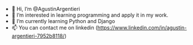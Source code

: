 - 👋 Hi, I’m @AgustinArgentieri
- 👀 I’m interested in learning programming and apply it in my work.
- 🌱 I’m currently learning Python and Django
- 📫 You can contact me on linkedin (https://www.linkedin.com/in/agustin-argentieri-7952b8118/)

<!---
AgustinArgentieri/AgustinArgentieri is a ✨ special ✨ repository because its `README.md` (this file) appears on your GitHub profile.
You can click the Preview link to take a look at your changes.
--->
